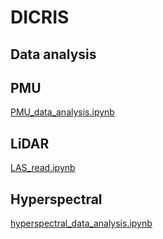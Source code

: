 # DICRIS

## Data analysis

## PMU
[PMU_data_analysis.ipynb](PMU_data_analysis.ipynb)

## LiDAR
[LAS_read.ipynb](LAS_read.ipynb)

## Hyperspectral
[hyperspectral_data_analysis.ipynb](hyperspectral_data_analysis.ipynb)

